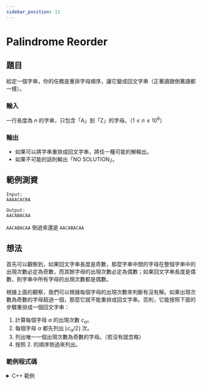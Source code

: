 ```yaml
---
sidebar_position: 12
---
```


Palindrome Reorder
===

題目
---
給定一個字串，你的任務是重排字母順序，讓它變成回文字串（正著讀跟倒著讀都一樣）。

### 輸入
一行長度為 $n$ 的字串，只包含「A」到「Z」的字母。（$1 \le n \le 10^6$）

### 輸出
- 如果可以將字串重排成回文字串，將任一種可能的解輸出。
- 如果不可能的話則輸出「NO SOLUTION」。

範例測資
---
```
Input:
AAAACACBA

Output:
AACABACAA
```

`AACABACAA` 倒過來還是 `AACABACAA`

想法
---
首先可以觀察到，如果回文字串長度是奇數，那麼字串中間的字母在整個字串中的出現次數必定為奇數，而其餘字母的出現次數必定為偶數；如果回文字串長度是偶數，則字串中所有字母的出現次數都是偶數。

根據上面的觀察，我們可以根據每個字母的出現次數來判斷有沒有解。如果出現次數為奇數的字母超過一個，那麼它就不能重排成回文字串。否則，它能按照下面的步驟重排成一個回文字串：
1. 計算每個字母 $\alpha$ 的出現次數 $c_\alpha$。
2. 每個字母 $\alpha$ 都先列出 $\lfloor c_\alpha/2 \rfloor$ 次。
3. 列出唯一一個出現次數為奇數的字母。（若沒有就忽略）
4. 按照 2. 的順序倒過來列出。

### 範例程式碼
<details>
<summary>C++ 範例</summary>
```cpp
#include <bits/stdc++.h>
using namespace std;

string s, odd = "";
map<char, int> cnt;
stack<char> stk;
int main() {
    cin >> s;
    for (char i : s)
        cnt[i]++;
    for (auto i : cnt) {
        if (i.second & 1)
            odd += i.first;
    }
    if (odd.size() > 1)
        cout << "NO SOLUTION";
    else {
        for (auto i : cnt) {
            for (int j = 0; j < i.second/2; j++)
                cout << i.first;
            stk.push(i.first);
        }
        cout << odd;
        while (!stk.empty()) {
            for (int j = 0; j < cnt[stk.top()]/2; j++)
                cout << stk.top();
            stk.pop();
        }
    }
}
```
</details>
